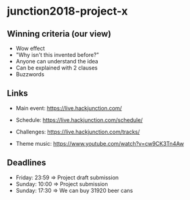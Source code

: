 # junction2018-project-x


## Winning criteria (our view)

- Wow effect
- "Why isn't this invented before?"
- Anyone can understand the idea
- Can be explained with 2 clauses
- Buzzwords

## Links

- Main event: https://live.hackjunction.com/
- Schedule: https://live.hackjunction.com/schedule/
- Challenges: https://live.hackjunction.com/tracks/


- Theme music: https://www.youtube.com/watch?v=cw9CK3Tn4Aw

## Deadlines

- Friday: 23:59 => Project draft submission
- Sunday: 10:00 => Project submission
- Sunday: 17:30 => We can buy 31920 beer cans

